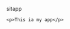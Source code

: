 sitapp
<!DOCTYPE html>
<html>
<head>
    <title>sita app</title>
</head>
<body>

    <p>This ia my app</p>
</body>
</html>